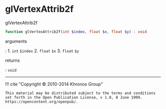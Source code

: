 # glVertexAttrib2f
glVertexAttrib2f

```php
function glVertexAttrib2f(int $index, float $x, float $y) : void
```

arguments

:    1. `int` `$index` 
    2. `float` `$x` 
    3. `float` `$y` 

returns

:    `void` 

---
     

!!! cite "Copyright © 2010-2014 Khronos Group"

    This material may be distributed subject to the terms and conditions set forth in the Open Publication License, v 1.0, 8 June 1999. https://opencontent.org/openpub/.